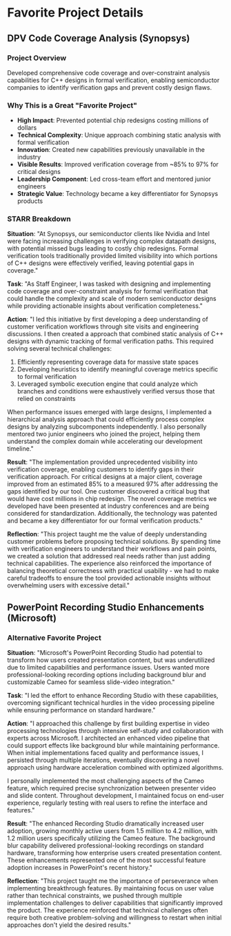 # Favorite Project Details

## DPV Code Coverage Analysis (Synopsys)

### Project Overview
Developed comprehensive code coverage and over-constraint analysis capabilities for C++ designs in formal verification, enabling semiconductor companies to identify verification gaps and prevent costly design flaws.

### Why This is a Great "Favorite Project"
- **High Impact**: Prevented potential chip redesigns costing millions of dollars
- **Technical Complexity**: Unique approach combining static analysis with formal verification
- **Innovation**: Created new capabilities previously unavailable in the industry
- **Visible Results**: Improved verification coverage from ~85% to 97% for critical designs
- **Leadership Component**: Led cross-team effort and mentored junior engineers
- **Strategic Value**: Technology became a key differentiator for Synopsys products

### STARR Breakdown

**Situation**: "At Synopsys, our semiconductor clients like Nvidia and Intel were facing increasing challenges in verifying complex datapath designs, with potential missed bugs leading to costly chip redesigns. Formal verification tools traditionally provided limited visibility into which portions of C++ designs were effectively verified, leaving potential gaps in coverage."

**Task**: "As Staff Engineer, I was tasked with designing and implementing code coverage and over-constraint analysis for formal verification that could handle the complexity and scale of modern semiconductor designs while providing actionable insights about verification completeness."

**Action**: "I led this initiative by first developing a deep understanding of customer verification workflows through site visits and engineering discussions. I then created a approach that combined static analysis of C++ designs with dynamic tracking of formal verification paths. This required solving several technical challenges:

1. Efficiently representing coverage data for massive state spaces
2. Developing heuristics to identify meaningful coverage metrics specific to formal verification
3. Leveraged symbolic execution engine that could analyze which branches and conditions were exhaustively verified versus those that relied on constraints

When performance issues emerged with large designs, I implemented a hierarchical analysis approach that could efficiently process complex designs by analyzing subcomponents independently. I also personally mentored two junior engineers who joined the project, helping them understand the complex domain while accelerating our development timeline."

**Result**: "The implementation provided unprecedented visibility into verification coverage, enabling customers to identify gaps in their verification approach. For critical designs at a major client, coverage improved from an estimated 85% to a measured 97% after addressing the gaps identified by our tool. One customer discovered a critical bug that would have cost millions in chip redesign. The novel coverage metrics we developed have been presented at industry conferences and are being considered for standardization. Additionally, the technology was patented and became a key differentiator for our formal verification products."

**Reflection**: "This project taught me the value of deeply understanding customer problems before proposing technical solutions. By spending time with verification engineers to understand their workflows and pain points, we created a solution that addressed real needs rather than just adding technical capabilities. The experience also reinforced the importance of balancing theoretical correctness with practical usability - we had to make careful tradeoffs to ensure the tool provided actionable insights without overwhelming users with excessive detail."

## PowerPoint Recording Studio Enhancements (Microsoft)

### Alternative Favorite Project

**Situation**: "Microsoft's PowerPoint Recording Studio had potential to transform how users created presentation content, but was underutilized due to limited capabilities and performance issues. Users wanted more professional-looking recording options including background blur and customizable Cameo for seamless slide-video integration."

**Task**: "I led the effort to enhance Recording Studio with these capabilities, overcoming significant technical hurdles in the video processing pipeline while ensuring performance on standard hardware."

**Action**: "I approached this challenge by first building expertise in video processing technologies through intensive self-study and collaboration with experts across Microsoft. I architected an enhanced video pipeline that could support effects like background blur while maintaining performance. When initial implementations faced quality and performance issues, I persisted through multiple iterations, eventually discovering a novel approach using hardware acceleration combined with optimized algorithms.

I personally implemented the most challenging aspects of the Cameo feature, which required precise synchronization between presenter video and slide content. Throughout development, I maintained focus on end-user experience, regularly testing with real users to refine the interface and features."

**Result**: "The enhanced Recording Studio dramatically increased user adoption, growing monthly active users from 1.5 million to 4.2 million, with 1.2 million users specifically utilizing the Cameo feature. The background blur capability delivered professional-looking recordings on standard hardware, transforming how enterprise users created presentation content. These enhancements represented one of the most successful feature adoption increases in PowerPoint's recent history."

**Reflection**: "This project taught me the importance of perseverance when implementing breakthrough features. By maintaining focus on user value rather than technical constraints, we pushed through multiple implementation challenges to deliver capabilities that significantly improved the product. The experience reinforced that technical challenges often require both creative problem-solving and willingness to restart when initial approaches don't yield the desired results."
